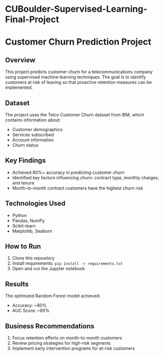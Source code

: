 # CUBoulder-Supervised-Learning-Final-Project

# Customer Churn Prediction Project

## Overview
This project predicts customer churn for a telecommunications company using supervised machine learning techniques. The goal is to identify customers at risk of leaving so that proactive retention measures can be implemented.

## Dataset
The project uses the Telco Customer Churn dataset from IBM, which contains information about:
- Customer demographics
- Services subscribed
- Account information
- Churn status

## Key Findings
- Achieved 80%+ accuracy in predicting customer churn
- Identified key factors influencing churn: contract type, monthly charges, and tenure
- Month-to-month contract customers have the highest churn risk

## Technologies Used
- Python
- Pandas, NumPy
- Scikit-learn
- Matplotlib, Seaborn

## How to Run
1. Clone this repository
2. Install requirements: `pip install -r requirements.txt`
3. Open and run the Jupyter notebook

## Results
The optimized Random Forest model achieved:
- Accuracy: ~80%
- AUC Score: ~85%

## Business Recommendations
1. Focus retention efforts on month-to-month customers
2. Review pricing strategies for high-risk segments
3. Implement early intervention programs for at-risk customers
